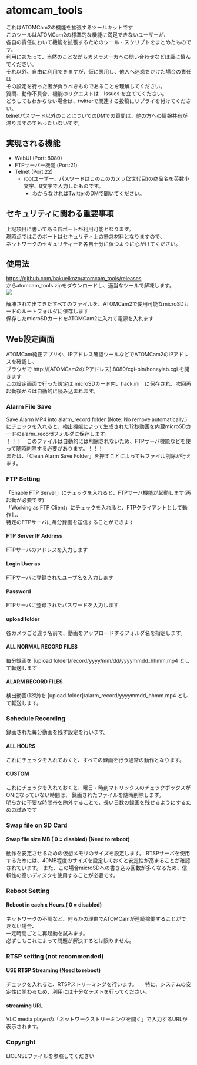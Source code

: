 # atomcam_tools

これはATOMCam2の機能を拡張するツールキットです  
このツールはATOMCam2の標準的な機能に満足できないユーザーが、  
各自の責任において機能を拡張するためのツール・スクリプトをまとめたものです。  
利用にあたって、当然のことながらカメラメーカへの問い合わせなどは厳に慎んでください。  
それ以外、自由に利用できますが、仮に悪用し、他人へ迷惑をかけた場合の責任は  
その設定を行った者が負うべきものであることを理解してください。  
質問、動作不具合、機能のリクエストは　Issues を立ててください。  
どうしてもわからない場合は、twitterで関連する投稿にリプライを付けてください。  
telnetパスワード以外のことについてのDMでの質問は、他の方への情報共有が滞りますのでもったいないです。

## 実現される機能
- WebUI (Port: 8080)
- FTPサーバー機能 (Port:21)
- Telnet (Port:22)
  - rootユーザー、パスワードはこのこのカメラ(2世代目)の商品名を英数小文字、8文字で入力したものです。  
      - わからなければTwitterのDMで聞いてください。  

## セキュリティに関わる重要事項
上記項目に書いてある各ポートが利用可能となります。  
現時点ではこのポートはセキュリティ上の懸念材料となりますので、  
ネットワークのセキュリティーを各自十分に保つように心がけてください。

## 使用法

https://github.com/bakueikozo/atomcam_tools/releases  
からatomcam_tools.zipをダウンロードし、適当なツールで解凍します。  
<img src="https://github.com/bakueikozo/atomcam_tools/blob/main/images/extract.png">

解凍されて出てきたすべてのファイルを、ATOMCam2で使用可能なmicroSDカードのルートフォルダに保存します  
保存したmicroSDカードをATOMCam2に入れて電源を入れます  

## Web設定画面

ATOMCam純正アプリや、IPアドレス確認ツールなどでATOMCam2のIPアドレスを確認し、  
ブラウザで http://[ATOMCam2のIPアドレス]:8080/cgi-bin/honeylab.cgi を開きます  
この設定画面で行った設定は microSDカード内、hack.ini　に保存され、次回再起動後からは自動的に読み込まれます。  

### Alarm File Save
Save Alarm MP4 into alarm_record folder (Note: No remove automatically.)  
にチェックを入れると、検出機能によって生成された12秒動画を内蔵microSDカードのalarm_recordフォルダに保存します。  
！！！　このファイルは自動的には削除されないため、FTPサーバ機能などを使って随時削除する必要があります。！！！  
または、「Clean Alarm Save Folder」を押すことによってもファイル削除が行えます。  

### FTP Setting
「Enable FTP Server」にチェックを入れると、FTPサーバ機能が起動します(再起動が必要です)  
「Working as FTP Client」にチェックを入れると、FTPクライアントとして動作し、  
特定のFTPサーバに毎分録画を送信することができます  
#### FTP Server IP Address
 FTPサーバのアドレスを入力します
#### Login User as
 FTPサーバに登録されたユーザ名を入力します
#### Password
 FTPサーバに登録されたパスワードを入力します
#### upload folder
 各カメラごと違う名前で、動画をアップロードするフォルダ名を指定します。

#### ALL NORMAL RECORD FILES
 毎分録画を [upload folder]/record/yyyy/mm/dd/yyyymmdd_hhmm.mp4 として転送します
#### ALARM RECORD FILES
 検出動画(12秒)を [upload folder]/alarm_record/yyyymmdd_hhmm.mp4 として転送します。
 
### Schedule Recording
録画された毎分動画を残す設定を行います。
#### ALL HOURS
これにチェックを入れておくと、すべての録画を行う通常の動作となります。
#### CUSTOM
これにチェックを入れておくと、曜日・時刻マトリックスのチェックボックスがONになっていない時間は、 
録画されたファイルを随時削除します。  
明らかに不要な時間帯を除外することで、長い日数の録画を残せるようにするための試みです  

### Swap file on SD Card
#### Swap file size MB ( 0 = disabled)  (Need to reboot)
動作を安定させるための仮想メモリのサイズを設定します。
RTSPサーバを使用するためには、40MB程度のサイズを設定しておくと安定性が高まることが確認されています。
また、この場合microSDへの書き込み回数が多くなるため、信頼性の高いディスクを使用することが必要です。

### Reboot Setting
#### Reboot in each  x Hours.( 0 = disabled) 
ネットワークの不調など、何らかの理由でATOMCamが連続稼働することができない場合、  
一定時間ごとに再起動を試みます。  
必ずしもこれによって問題が解決するとは限りません。  

### RTSP setting (not recommended)
#### USE RTSP Streaming (Need to reboot)
チェックを入れると、RTSPストリーミングを行います。 　
特に、システムの安定性に関わるため、利用には十分なテストを行ってください。  
#### streaming URL 
VLC media playerの「ネットワークストリーミングを開く」で入力するURLが表示されます。


### Copyright
LICENSEファイルを参照してください
